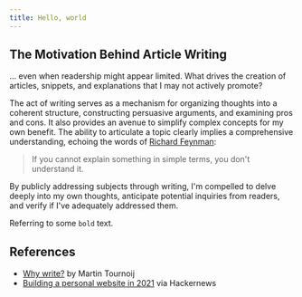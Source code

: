 ```yaml
---
title: Hello, world
---
```


## The Motivation Behind Article Writing

... even when readership might appear limited. What drives the creation of articles, snippets, and explanations that I may not actively promote?

The act of writing serves as a mechanism for organizing thoughts into a coherent structure, constructing persuasive arguments, and examining pros and cons. It also provides an avenue to simplify complex concepts for my own benefit. The ability to articulate a topic clearly implies a comprehensive understanding, echoing the words of [Richard Feynman](https://en.wikipedia.org/wiki/Richard_Feynman):

> If you cannot explain something in simple terms, you don't understand it.

By publicly addressing subjects through writing, I'm compelled to delve deeply into my own thoughts, anticipate potential inquiries from readers, and verify if I've adequately addressed them.

Referring to some `bold` text.

## References

- [Why write?](https://www.arp242.net/why-write.html) by Martin Tournoij
- [Building a personal website in 2021](https://news.ycombinator.com/item?id=27173728) via Hackernews
